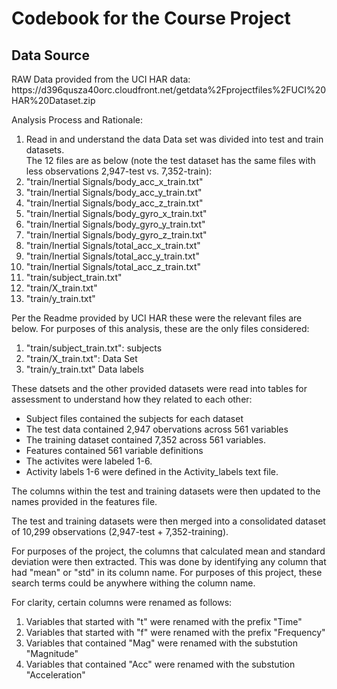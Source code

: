 <h1> Codebook for the Course Project </h1>

<h2> Data Source </h2>
RAW Data provided from the UCI HAR data: https://d396qusza40orc.cloudfront.net/getdata%2Fprojectfiles%2FUCI%20HAR%20Dataset.zip


Analysis Process and Rationale:
1. Read in and understand the data
Data set was divided into test and train datasets.  
The 12 files are as below (note the test dataset has the same files with less observations 2,947-test vs. 7,352-train):
 1. "train/Inertial Signals/body_acc_x_train.txt"  
 2. "train/Inertial Signals/body_acc_y_train.txt"  
 3. "train/Inertial Signals/body_acc_z_train.txt" 
 4. "train/Inertial Signals/body_gyro_x_train.txt" 
 5. "train/Inertial Signals/body_gyro_y_train.txt" 
 6. "train/Inertial Signals/body_gyro_z_train.txt"
 7. "train/Inertial Signals/total_acc_x_train.txt" 
 8. "train/Inertial Signals/total_acc_y_train.txt" 
 9. "train/Inertial Signals/total_acc_z_train.txt"
 10. "train/subject_train.txt"                      
 11. "train/X_train.txt"                            
 12. "train/y_train.txt" 

Per the Readme provided by UCI HAR these were the relevant files are below.  For purposes of this analysis, these are the only files considered:
1. "train/subject_train.txt": subjects
2. "train/X_train.txt": Data Set
3. "train/y_train.txt" Data labels

These datsets and the other provided datasets were read into tables for assessment to understand how they related to each other:
* Subject files contained the subjects for each dataset
* The test data contained 2,947 obervations across 561 variables
* The training dataset contained 7,352 across 561 variables. 
* Features contained 561 variable definitions
* The activites were labeled 1-6.
* Activity labels 1-6 were defined in the Activity_labels text file.

The columns within the test and training datasets were then updated to the names provided in the features file.

The test and training datasets were then merged into a consolidated dataset of 10,299 observations (2,947-test + 7,352-training).

For purposes of the project, the columns that calculated mean and standard deviation were then extracted. This was done by identifying
any column that had "mean" or "std" in its column name.  For purposes of this project, these search terms could be anywhere withing 
the column name.

For clarity, certain columns were renamed as follows:
1. Variables that started with "t" were renamed with the prefix "Time"
2. Variables that started with "f" were renamed with the prefix "Frequency"
3. Variables that contained "Mag" were renamed with the substution "Magnitude"
4. Variables that contained "Acc" were renamed with the substution "Acceleration"


